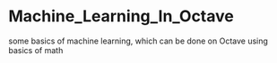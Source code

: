 # Machine_Learning_In_Octave
some basics of machine learning, which can be done on Octave using basics of math
